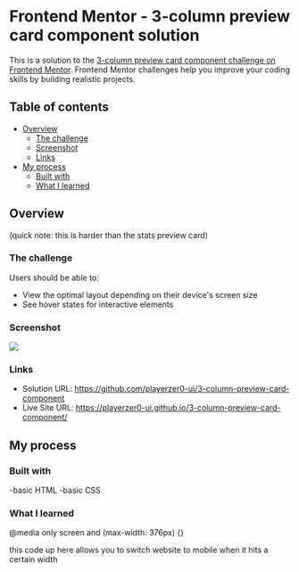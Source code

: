 # Frontend Mentor - 3-column preview card component solution

This is a solution to the [3-column preview card component challenge on Frontend Mentor](https://www.frontendmentor.io/challenges/3column-preview-card-component-pH92eAR2-). Frontend Mentor challenges help you improve your coding skills by building realistic projects. 

## Table of contents

- [Overview](#overview)
  - [The challenge](#the-challenge)
  - [Screenshot](#screenshot)
  - [Links](#links)
- [My process](#my-process)
  - [Built with](#built-with)
  - [What I learned](#what-i-learned)

## Overview

(quick note: this is harder than the stats preview card)

### The challenge

Users should be able to:

- View the optimal layout depending on their device's screen size
- See hover states for interactive elements

### Screenshot

![](![image](https://user-images.githubusercontent.com/73352315/127995130-d0ff2ae9-9383-4afb-b2e1-be4b0dcde47b.png))

### Links

- Solution URL: https://github.com/playerzer0-ui/3-column-preview-card-component
- Live Site URL: https://playerzer0-ui.github.io/3-column-preview-card-component/

## My process

### Built with

-basic HTML
-basic CSS

### What I learned

@media only screen and (max-width: 376px) {}

this code up here allows you to switch website to mobile when it hits a certain width
